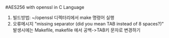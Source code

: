 #AES256 with openssl in C Language

1. 빌드방법: ~/openssl 디렉터리에서 make 명령어 실행
2. 오류메시지 "missing separator (did you mean TAB instead of 8 spaces?)" 발생시에는 Makefile, makefile 에서 공백->TAB키 문자로 변경하기
